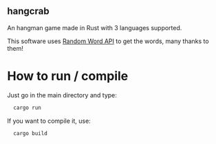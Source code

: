 ## hangcrab
An hangman game made in Rust with 3 languages supported.

This software uses [Random Word API](http://random-word-api.herokuapp.com/home) to get the words, many thanks to them!


# How to run / compile

Just go in the main directory and type:

```bash
  cargo run
```

If you want to compile it, use:

```bash
  cargo build
```
